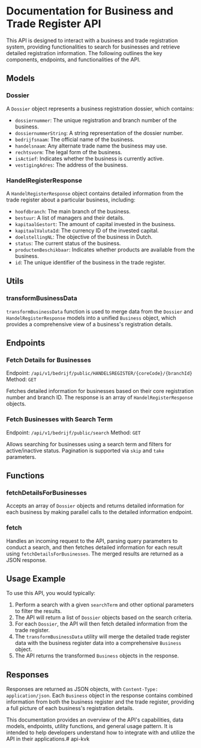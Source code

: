 # Documentation for Business and Trade Register API

This API is designed to interact with a business and trade registration system, providing functionalities to search for businesses and retrieve detailed registration information. The following outlines the key components, endpoints, and functionalities of the API.

## Models

### Dossier
A `Dossier` object represents a business registration dossier, which contains:

- `dossiernummer`: The unique registration and branch number of the business.
- `dossiernummerString`: A string representation of the dossier number.
- `bedrijfsnaam`: The official name of the business.
- `handelsnaam`: Any alternate trade name the business may use.
- `rechtsvorm`: The legal form of the business.
- `isActief`: Indicates whether the business is currently active.
- `vestigingAdres`: The address of the business.

### HandelRegisterResponse
A `HandelRegisterResponse` object contains detailed information from the trade register about a particular business, including:

- `hoofdbranch`: The main branch of the business.
- `bestuur`: A list of managers and their details.
- `kapitaalGestort`: The amount of capital invested in the business.
- `kapitaalValutaId`: The currency ID of the invested capital.
- `doelstellingNL`: The objective of the business in Dutch.
- `status`: The current status of the business.
- `productenBeschikbaar`: Indicates whether products are available from the business.
- `id`: The unique identifier of the business in the trade register.

## Utils

### transformBusinessData
`transformBusinessData` function is used to merge data from the `Dossier` and `HandelRegisterResponse` models into a unified `Business` object, which provides a comprehensive view of a business's registration details.

## Endpoints

### Fetch Details for Businesses
Endpoint: `/api/v1/bedrijf/public/HANDELSREGISTER/{coreCode}/{branchId}`
Method: `GET`

Fetches detailed information for businesses based on their core registration number and branch ID. The response is an array of `HandelRegisterResponse` objects.

### Fetch Businesses with Search Term
Endpoint: `/api/v1/bedrijf/public/search`
Method: `GET`

Allows searching for businesses using a search term and filters for active/inactive status. Pagination is supported via `skip` and `take` parameters.

## Functions

### fetchDetailsForBusinesses
Accepts an array of `Dossier` objects and returns detailed information for each business by making parallel calls to the detailed information endpoint.

### fetch
Handles an incoming request to the API, parsing query parameters to conduct a search, and then fetches detailed information for each result using `fetchDetailsForBusinesses`. The merged results are returned as a JSON response.

## Usage Example

To use this API, you would typically:

1. Perform a search with a given `searchTerm` and other optional parameters to filter the results.
2. The API will return a list of `Dossier` objects based on the search criteria.
3. For each `Dossier`, the API will then fetch detailed information from the trade register.
4. The `transformBusinessData` utility will merge the detailed trade register data with the business register data into a comprehensive `Business` object.
5. The API returns the transformed `Business` objects in the response.

## Responses

Responses are returned as JSON objects, with `Content-Type: application/json`. Each `Business` object in the response contains combined information from both the business register and the trade register, providing a full picture of each business's registration details.

This documentation provides an overview of the API's capabilities, data models, endpoints, utility functions, and general usage pattern. It is intended to help developers understand how to integrate with and utilize the API in their applications.# api-kvk
